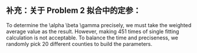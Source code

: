 ## 补充：关于 Problem 2 拟合中的定参：
To determine the \alpha \beta \gamma precisely, we must take the weighted average value as the result. However, making 451 times of single fitting calculation is not acceptable. To balance the time and preciseness, we randomly pick 20 different counties to build the parameters.
